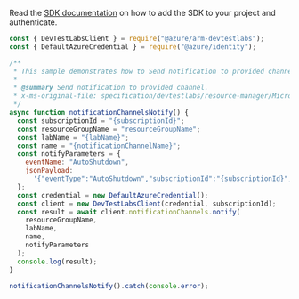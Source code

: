 Read the [SDK documentation](https://github.com/Azure/azure-sdk-for-js/blob/%40azure%2Farm-devtestlabs_4.0.1/sdk/devtestlabs/arm-devtestlabs/README.md) on how to add the SDK to your project and authenticate.

```javascript
const { DevTestLabsClient } = require("@azure/arm-devtestlabs");
const { DefaultAzureCredential } = require("@azure/identity");

/**
 * This sample demonstrates how to Send notification to provided channel.
 *
 * @summary Send notification to provided channel.
 * x-ms-original-file: specification/devtestlabs/resource-manager/Microsoft.DevTestLab/stable/2018-09-15/examples/NotificationChannels_Notify.json
 */
async function notificationChannelsNotify() {
  const subscriptionId = "{subscriptionId}";
  const resourceGroupName = "resourceGroupName";
  const labName = "{labName}";
  const name = "{notificationChannelName}";
  const notifyParameters = {
    eventName: "AutoShutdown",
    jsonPayload:
      '{"eventType":"AutoShutdown","subscriptionId":"{subscriptionId}","resourceGroupName":"resourceGroupName","labName":"{labName}"}',
  };
  const credential = new DefaultAzureCredential();
  const client = new DevTestLabsClient(credential, subscriptionId);
  const result = await client.notificationChannels.notify(
    resourceGroupName,
    labName,
    name,
    notifyParameters
  );
  console.log(result);
}

notificationChannelsNotify().catch(console.error);
```
